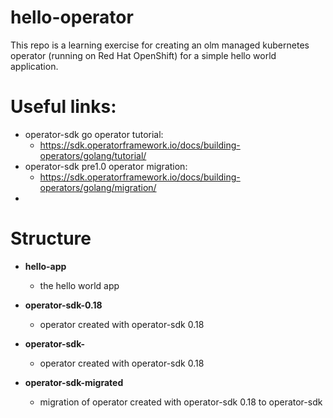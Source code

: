 # hello-operator

This repo is a learning exercise for creating an olm managed kubernetes operator (running on Red Hat OpenShift) for a simple hello world application.

# Useful links:

- operator-sdk go operator tutorial:
  - https://sdk.operatorframework.io/docs/building-operators/golang/tutorial/
- operator-sdk pre1.0 operator migration:
  - https://sdk.operatorframework.io/docs/building-operators/golang/migration/
- 

# Structure

- **hello-app**
  - the hello world app

- **operator-sdk-0.18**
  - operator created with operator-sdk 0.18

- **operator-sdk-<latest>**
  - operator created with operator-sdk 0.18

- **operator-sdk-migrated**
  - migration of operator created with operator-sdk 0.18 to operator-sdk <latest>
